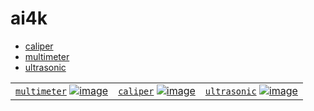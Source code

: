 # ai4k

- [caliper](./caliper.md)
- [multimeter](./multimeter.md)
- [ultrasonic](./ultrasonic.md)

|   |   |   |
| --- | --- | --- |
| [`multimeter`](./multimeter.md) [![image](template)](./multimeter.md)  | [`caliper`](./caliper.md) [![image](template)](./caliper.md)  | [`ultrasonic`](./ultrasonic.md) [![image](template)](./ultrasonic.md)  |
